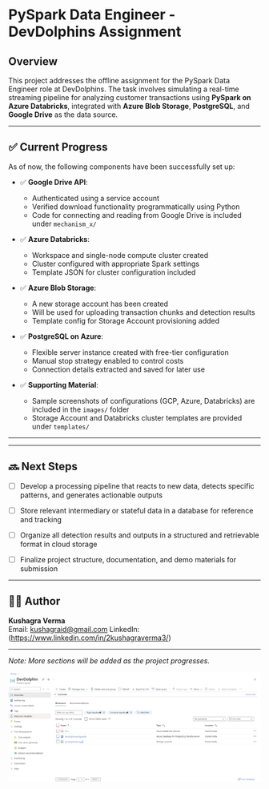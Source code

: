 # PySpark Data Engineer - DevDolphins Assignment

##  Overview

This project addresses the offline assignment for the PySpark Data Engineer role at DevDolphins. The task involves simulating a real-time streaming pipeline for analyzing customer transactions using **PySpark on Azure Databricks**, integrated with **Azure Blob Storage**, **PostgreSQL**, and **Google Drive** as the data source.

---

## ✅ Current Progress

As of now, the following components have been successfully set up:

- ✅ **Google Drive API**:  
  - Authenticated using a service account  
  - Verified download functionality programmatically using Python  
  - Code for connecting and reading from Google Drive is included under `mechanism_x/`

- ✅ **Azure Databricks**:
  - Workspace and single-node compute cluster created  
  - Cluster configured with appropriate Spark settings  
  - Template JSON for cluster configuration included

- ✅ **Azure Blob Storage**:
  - A new storage account has been created  
  - Will be used for uploading transaction chunks and detection results  
  - Template config for Storage Account provisioning added

- ✅ **PostgreSQL on Azure**:
  - Flexible server instance created with free-tier configuration  
  - Manual stop strategy enabled to control costs  
  - Connection details extracted and saved for later use

- ✅ **Supporting Material**:
  - Sample screenshots of configurations (GCP, Azure, Databricks) are included in the `images/` folder  
  - Storage Account and Databricks cluster templates are provided under `templates/`

---

---

## 🔜 Next Steps

- [ ] Develop a processing pipeline that reacts to new data, detects specific patterns, and generates actionable outputs  
- [ ] Store relevant intermediary or stateful data in a database for reference and tracking  
- [ ] Organize all detection results and outputs in a structured and retrievable format in cloud storage  
- [ ] Finalize project structure, documentation, and demo materials for submission


---

## 🧑‍💻 Author

**Kushagra Verma**  
Email: kushagraid@gmail.com
LinkedIn: (https://www.linkedin.com/in/2kushagraverma3/)

---

*Note: More sections will be added as the project progresses.*

![alt text](image.png)
